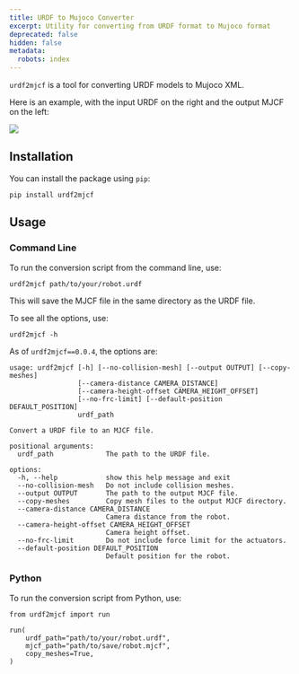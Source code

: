 ```yaml
---
title: URDF to Mujoco Converter
excerpt: Utility for converting from URDF format to Mujoco format
deprecated: false
hidden: false
metadata:
  robots: index
---
```

`urdf2mjcf` is a tool for converting URDF models to Mujoco XML.

Here is an example, with the input URDF on the right and the output MJCF on the left:

<Image align="center" src="https://files.readme.io/88353b2712e56119be059d02b21b61ef0f220713053b23eeab57770691a287d2-Screenshot_2025-01-29_at_15.29.15.png" />

## Installation

You can install the package using `pip`:

```
pip install urdf2mjcf
```

## Usage

### Command Line

To run the conversion script from the command line, use:

```
urdf2mjcf path/to/your/robot.urdf
```

This will save the MJCF file in the same directory as the URDF file.

To see all the options, use:

```
urdf2mjcf -h
```

As of `urdf2mjcf==0.0.4`, the options are:

```
usage: urdf2mjcf [-h] [--no-collision-mesh] [--output OUTPUT] [--copy-meshes]
                 [--camera-distance CAMERA_DISTANCE]
                 [--camera-height-offset CAMERA_HEIGHT_OFFSET]
                 [--no-frc-limit] [--default-position DEFAULT_POSITION]
                 urdf_path

Convert a URDF file to an MJCF file.

positional arguments:
  urdf_path             The path to the URDF file.

options:
  -h, --help            show this help message and exit
  --no-collision-mesh   Do not include collision meshes.
  --output OUTPUT       The path to the output MJCF file.
  --copy-meshes         Copy mesh files to the output MJCF directory.
  --camera-distance CAMERA_DISTANCE
                        Camera distance from the robot.
  --camera-height-offset CAMERA_HEIGHT_OFFSET
                        Camera height offset.
  --no-frc-limit        Do not include force limit for the actuators.
  --default-position DEFAULT_POSITION
                        Default position for the robot.
```

### Python

To run the conversion script from Python, use:

```
from urdf2mjcf import run

run(
    urdf_path="path/to/your/robot.urdf",
    mjcf_path="path/to/save/robot.mjcf",
    copy_meshes=True,
)
```